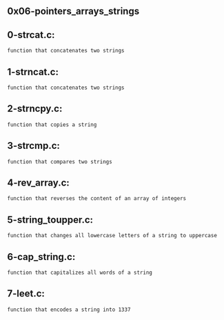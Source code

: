 ## 0x06-pointers_arrays_strings

## 0-strcat.c: 
    function that concatenates two strings
## 1-strncat.c: 
    function that concatenates two strings
## 2-strncpy.c: 
    function that copies a string
## 3-strcmp.c: 
    function that compares two strings
## 4-rev_array.c: 
    function that reverses the content of an array of integers
## 5-string_toupper.c: 
    function that changes all lowercase letters of a string to uppercase
## 6-cap_string.c: 
    function that capitalizes all words of a string
## 7-leet.c: 
    function that encodes a string into 1337

